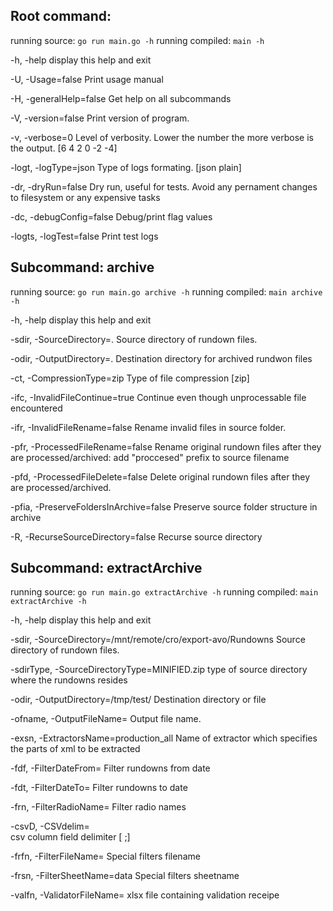 ## Root command:
  running source: `go run main.go -h`
  running compiled: `main -h`

-h, -help
	display this help and exit

-U, -Usage=false
	Print usage manual

-H, -generalHelp=false
	Get help on all subcommands

-V, -version=false
	Print version of program.

-v, -verbose=0
	Level of verbosity. Lower the number the more verbose is the output.
	[6 4 2 0 -2 -4]

-logt, -logType=json
	Type of logs formating.
	[json plain]

-dr, -dryRun=false
	Dry run, useful for tests. Avoid any pernament changes to filesystem or any expensive tasks

-dc, -debugConfig=false
	Debug/print flag values

-logts, -logTest=false
	Print test logs



## Subcommand: archive
  running source: `go run main.go archive -h`
  running compiled: `main archive -h`

-h, -help
	display this help and exit

-sdir, -SourceDirectory=.
	Source directory of rundown files.

-odir, -OutputDirectory=.
	Destination directory for archived rundwon files

-ct, -CompressionType=zip
	Type of file compression
	[zip]

-ifc, -InvalidFileContinue=true
	Continue even though unprocessable file encountered

-ifr, -InvalidFileRename=false
	Rename invalid files in source folder.

-pfr, -ProcessedFileRename=false
	Rename original rundown files after they are processed/archived: add "proccesed" prefix to source filename

-pfd, -ProcessedFileDelete=false
	Delete original rundown files after they are processed/archived.

-pfia, -PreserveFoldersInArchive=false
	Preserve source folder structure in archive

-R, -RecurseSourceDirectory=false
	Recurse source directory



## Subcommand: extractArchive
  running source: `go run main.go extractArchive -h`
  running compiled: `main extractArchive -h`

-h, -help
	display this help and exit

-sdir, -SourceDirectory=/mnt/remote/cro/export-avo/Rundowns
	Source directory of rundown files.

-sdirType, -SourceDirectoryType=MINIFIED.zip
	type of source directory where the rundowns resides

-odir, -OutputDirectory=/tmp/test/
	Destination directory or file

-ofname, -OutputFileName=
	Output file name.

-exsn, -ExtractorsName=production_all
	Name of extractor which specifies the parts of xml to be extracted

-fdf, -FilterDateFrom=
	Filter rundowns from date

-fdt, -FilterDateTo=
	Filter rundowns to date

-frn, -FilterRadioName=
	Filter radio names

-csvD, -CSVdelim=	
	csv column field delimiter
	[	 ;]

-frfn, -FilterFileName=
	Special filters filename

-frsn, -FilterSheetName=data
	Special filters sheetname

-valfn, -ValidatorFileName=
	xlsx file containing validation receipe



